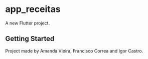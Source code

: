 # app_receitas

A new Flutter project.

## Getting Started

Project made by Amanda Vieira, Francisco Correa and Igor Castro.
